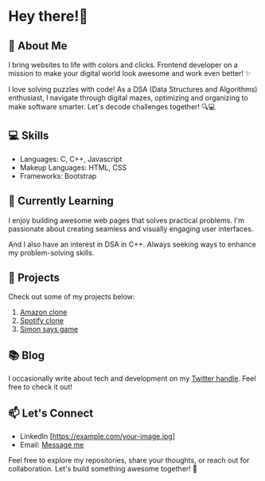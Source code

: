 # Hey there!👋

## 🚀 About Me

I bring websites to life with colors and clicks. Frontend developer on a mission to make your digital world look awesome and work even better! ✨

I love solving puzzles with code! As a DSA (Data Structures and Algorithms) enthusiast, I navigate through digital mazes, optimizing and organizing to make software smarter. Let's decode challenges together! 🔍💻

## 💻 Skills
- Languages: C, C++, Javascript
- Makeup Languages: HTML, CSS 
- Frameworks: Bootstrap

## 🌱 Currently Learning
I enjoy building awesome web pages that solves practical problems. I'm passionate about creating seamless and visually engaging user interfaces.

And I also have an interest in DSA in C++. Always seeking ways to enhance my problem-solving skills.

## 📂 Projects
Check out some of my projects below:
1. [Amazon clone](link-to-project-one)
2. [Spotify clone](link-to-project-two)
3. [Simon says game](link-to-project-three)

## 📚 Blog
I occasionally write about tech and development on my [Twitter handle](https://x.com/tiwari_ji_69). Feel free to check it out!

## 📫 Let's Connect
- LinkedIn [https://example.com/your-image.jpg]
- Email: [Message me](mailto:ayushtiwari.personal@gmail.com)

Feel free to explore my repositories, share your thoughts, or reach out for collaboration. Let's build something awesome together! 🚀